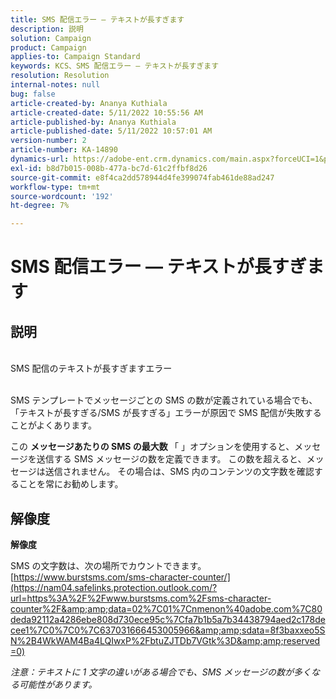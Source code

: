 ```yaml
---
title: SMS 配信エラー — テキストが長すぎます
description: 説明
solution: Campaign
product: Campaign
applies-to: Campaign Standard
keywords: KCS、SMS 配信エラー — テキストが長すぎます
resolution: Resolution
internal-notes: null
bug: false
article-created-by: Ananya Kuthiala
article-created-date: 5/11/2022 10:55:56 AM
article-published-by: Ananya Kuthiala
article-published-date: 5/11/2022 10:57:01 AM
version-number: 2
article-number: KA-14890
dynamics-url: https://adobe-ent.crm.dynamics.com/main.aspx?forceUCI=1&pagetype=entityrecord&etn=knowledgearticle&id=3ff419ea-18d1-ec11-a7b5-0022480a8e40
exl-id: b8d7b015-008b-477a-bc7d-61c2ffbf8d26
source-git-commit: e8f4ca2dd578944d4fe399074fab461de88ad247
workflow-type: tm+mt
source-wordcount: '192'
ht-degree: 7%

---
```


# SMS 配信エラー — テキストが長すぎます

## 説明

<br>SMS 配信のテキストが長すぎますエラー<br><br>


SMS テンプレートでメッセージごとの SMS の数が定義されている場合でも、「テキストが長すぎる/SMS が長すぎる」エラーが原因で SMS 配信が失敗することがよくあります。

この <b>メッセージあたりの SMS の最大数 </b>「 」オプションを使用すると、メッセージを送信する SMS メッセージの数を定義できます。 この数を超えると、メッセージは送信されません。 その場合は、SMS 内のコンテンツの文字数を確認することを常にお勧めします。


## 解像度

<b>解像度</b>


SMS の文字数は、次の場所でカウントできます。 [https://www.burstsms.com/sms-character-counter/](https://nam04.safelinks.protection.outlook.com/?url=https%3A%2F%2Fwww.burstsms.com%2Fsms-character-counter%2F&amp;amp;data=02%7C01%7Cnmenon%40adobe.com%7C80deda92112a4286ebe808d730ece95c%7Cfa7b1b5a7b34438794aed2c178decee1%7C0%7C0%7C637031666453005966&amp;amp;sdata=8f3baxxeo5SN%2B4WkWAM4Ba4LQIwxP%2FbtuZJTDb7VGtk%3D&amp;amp;reserved=0)



*注意：テキストに 1 文字の違いがある場合でも、SMS メッセージの数が多くなる可能性があります。*
